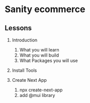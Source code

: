 # Sanity ecommerce

## Lessons

1. Introduction
    1. What you will learn
    2. What you will build
    3. What Packages you will use
2. Install Tools

3. Create Next App
    1. npx create-next-app
    2. add @mui library